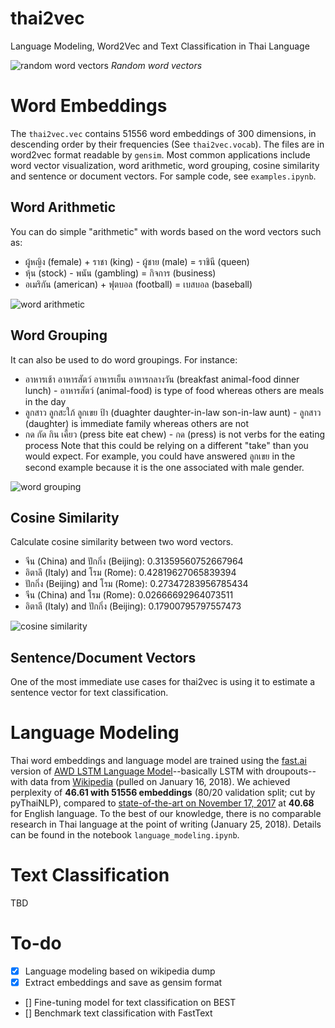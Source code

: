 # thai2vec
Language Modeling, Word2Vec and Text Classification in Thai Language

![random word vectors](https://raw.githubusercontent.com/cstorm125/thai2vec/master/data/thaiwiki/png/random.png)
*Random word vectors* 

# Word Embeddings

The `thai2vec.vec` contains 51556 word embeddings of 300 dimensions, in descending order by their frequencies (See `thai2vec.vocab`). The files are in word2vec format readable by `gensim`. Most common applications include word vector visualization, word arithmetic, word grouping, cosine similarity and sentence or document vectors. For sample code, see `examples.ipynb`.

## Word Arithmetic

You can do simple "arithmetic" with words based on the word vectors such as:
* ผู้หญิง (female) + ราชา (king) - ผู้ชาย (male) = ราชินี (queen)
* หุ้น (stock) - พนัน (gambling) = กิจการ (business)
* อเมริกัน (american) + ฟุตบอล (football) = เบสบอล (baseball)

![word arithmetic](https://raw.githubusercontent.com/cstorm125/thai2vec/master/data/thaiwiki/png/word_arithematic_queen.png)

## Word Grouping

It can also be used to do word groupings. For instance:
* อาหารเช้า อาหารสัตว์ อาหารเย็น อาหารกลางวัน (breakfast animal-food dinner lunch) - อาหารสัตว์ (animal-food) is type of food whereas others are meals in the day
* ลูกสาว ลูกสะใภ้ ลูกเขย ป้า (duaghter daughter-in-law son-in-law aunt) - ลูกสาว (daughter) is immediate family whereas others are not
* กด กัด กิน เคี้ยว (press bite eat chew) - กด (press) is not verbs for the eating process
Note that this could be relying on a different "take" than you would expect. For example, you could have answered ลูกเขย in the second example because it  is the one associated with male gender.

![word grouping](https://raw.githubusercontent.com/cstorm125/thai2vec/master/data/thaiwiki/png/doesnt_match1.png)

## Cosine Similarity

Calculate cosine similarity between two word vectors.

* จีน (China) and ปักกิ่ง (Beijing): 0.31359560752667964
* อิตาลี (Italy) and โรม (Rome): 0.42819627065839394
* ปักกิ่ง (Beijing) and โรม (Rome): 0.27347283956785434
* จีน (China) and โรม (Rome): 0.02666692964073511
* อิตาลี (Italy) and ปักกิ่ง (Beijing): 0.17900795797557473

![cosine similarity](https://raw.githubusercontent.com/cstorm125/thai2vec/master/data/thaiwiki/png/cosin_sim_arrows.png)

## Sentence/Document Vectors

One of the most immediate use cases for thai2vec is using it to estimate a sentence vector for text classification.


# Language Modeling

Thai word embeddings and language model are trained using the [fast.ai](http://www.fast.ai/) version of [AWD LSTM Language Model](https://arxiv.org/abs/1708.02182)--basically LSTM with droupouts--with data from [Wikipedia](https://dumps.wikimedia.org/thwiki/latest/thwiki-latest-pages-articles.xml.bz2) (pulled on January 16, 2018). We achieved perplexity of **46.61 with 51556 embeddings** (80/20 validation split; cut by pyThaiNLP), compared to [state-of-the-art on November 17, 2017](https://github.com/RedditSota/state-of-the-art-result-for-machine-learning-problems) at **40.68** for English language. To the best of our knowledge, there is no comparable research in Thai language at the point of writing (January 25, 2018). Details can be found in the notebook `language_modeling.ipynb`.

# Text Classification

TBD

# To-do

* [x] Language modeling based on wikipedia dump
* [x] Extract embeddings and save as gensim format
* [] Fine-tuning model for text classification on BEST
* [] Benchmark text classification with FastText
